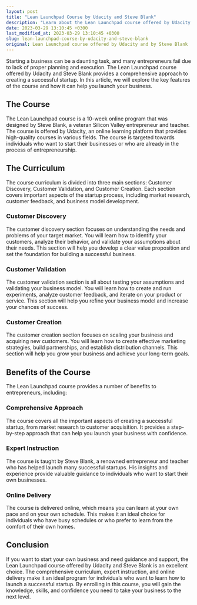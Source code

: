 ```yaml
---
layout: post
title: "Lean Launchpad Course by Udacity and Steve Blank"
description: "Learn about the Lean Launchpad course offered by Udacity and Steve Blank, and how it can help you launch your startup."
date: 2023-03-29 13:10:45 +0300
last_modified_at: 2023-03-29 13:10:45 +0300
slug: lean-launchpad-course-by-udacity-and-steve-blank
original: Lean Launchpad course offered by Udacity and by Steve Blank
---
```

Starting a business can be a daunting task, and many entrepreneurs fail due to lack of proper planning and execution. The Lean Launchpad course offered by Udacity and Steve Blank provides a comprehensive approach to creating a successful startup. In this article, we will explore the key features of the course and how it can help you launch your business.

## The Course

The Lean Launchpad course is a 10-week online program that was designed by Steve Blank, a veteran Silicon Valley entrepreneur and teacher. The course is offered by Udacity, an online learning platform that provides high-quality courses in various fields. The course is targeted towards individuals who want to start their businesses or who are already in the process of entrepreneurship.

## The Curriculum

The course curriculum is divided into three main sections: Customer Discovery, Customer Validation, and Customer Creation. Each section covers important aspects of the startup process, including market research, customer feedback, and business model development.

### Customer Discovery

The customer discovery section focuses on understanding the needs and problems of your target market. You will learn how to identify your customers, analyze their behavior, and validate your assumptions about their needs. This section will help you develop a clear value proposition and set the foundation for building a successful business.

### Customer Validation

The customer validation section is all about testing your assumptions and validating your business model. You will learn how to create and run experiments, analyze customer feedback, and iterate on your product or service. This section will help you refine your business model and increase your chances of success.

### Customer Creation

The customer creation section focuses on scaling your business and acquiring new customers. You will learn how to create effective marketing strategies, build partnerships, and establish distribution channels. This section will help you grow your business and achieve your long-term goals.

## Benefits of the Course

The Lean Launchpad course provides a number of benefits to entrepreneurs, including:

### Comprehensive Approach

The course covers all the important aspects of creating a successful startup, from market research to customer acquisition. It provides a step-by-step approach that can help you launch your business with confidence.

### Expert Instruction

The course is taught by Steve Blank, a renowned entrepreneur and teacher who has helped launch many successful startups. His insights and experience provide valuable guidance to individuals who want to start their own businesses.

### Online Delivery

The course is delivered online, which means you can learn at your own pace and on your own schedule. This makes it an ideal choice for individuals who have busy schedules or who prefer to learn from the comfort of their own homes.

## Conclusion

If you want to start your own business and need guidance and support, the Lean Launchpad course offered by Udacity and Steve Blank is an excellent choice. The comprehensive curriculum, expert instruction, and online delivery make it an ideal program for individuals who want to learn how to launch a successful startup. By enrolling in this course, you will gain the knowledge, skills, and confidence you need to take your business to the next level.